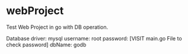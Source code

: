 # webProject
Test Web Project in go with DB operation.

Database driver: mysql
username: root
password: [VISIT main.go File to check password]
dbName: godb

